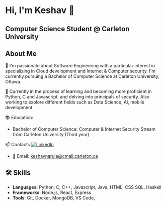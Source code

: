 # Hi, I'm Keshav 👋
## Computer Science Student @ Carleton University

## About Me
👀 I'm passionate about Software Engineering with a particular interest in specializing in Cloud development and Internet & Computer security. I'm currently pursuing a Bachelor of Computer Science at Carleton University, Ottawa.

🌱 Currently in the process of learning and becoming more proficient in Python, C and Javascript, and delving into principals of security. Also working to explore different fields such as Data Science, AI, mobile development 

📚 Education:  
- Bachelor of Computer Science: Computer & Internet Security Stream from Carleton University (Third year)

📫 Contacts
[![LinkedIn](https://img.shields.io/badge/LinkedIn-%230077B5.svg?logo=linkedin&logoColor=white)](https://linkedin.com/in/keshavnarula)
- 📧 Email: keshavnarula@cmail.carleton.ca  


## 🛠 Skills
- **Languages**: Python, C, C++, Javascript, Java, HTML, CSS SQL, Haskell
- **Frameworks**: Node.js, React, Express
- **Tools**: Git, Docker, MongoDB, VS Code, 
